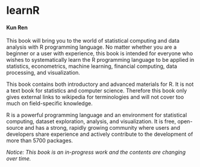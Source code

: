 # learnR

#### Kun Ren

This book will bring you to the world of statistical computing and data analysis with R programming language. No matter whether you are a beginner or a user with experience, this book is intended for everyone who wishes to systematically learn the R programming language to be applied in statistics, econometrics, machine learning, financial computing, data processing, and visualization.

This book contains both introductory and advanced materials for R. It is not a text book for statistics and computer science. Therefore this book only gives external links to wikipedia for terminologies and will not cover too much on field-specific knowledge.

R is a powerful programming language and an environment for statistical computing, dataset exploration, analysis, and visualization. It is free, open-source and has a strong, rapidly growing community where users and developers share experience and actively contribute to the development of more than 5700 packages. 

*Notice: This book is an in-progress work and the contents are changing over time.*
